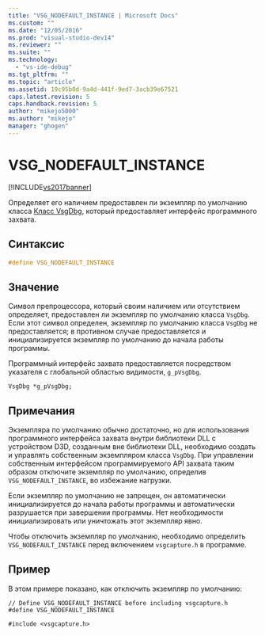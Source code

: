 ```yaml
---
title: "VSG_NODEFAULT_INSTANCE | Microsoft Docs"
ms.custom: ""
ms.date: "12/05/2016"
ms.prod: "visual-studio-dev14"
ms.reviewer: ""
ms.suite: ""
ms.technology: 
  - "vs-ide-debug"
ms.tgt_pltfrm: ""
ms.topic: "article"
ms.assetid: 19c95b0d-9a4d-441f-9ed7-3acb39e67521
caps.latest.revision: 5
caps.handback.revision: 5
author: "mikejo5000"
ms.author: "mikejo"
manager: "ghogen"
---
```

# VSG_NODEFAULT_INSTANCE
[!INCLUDE[vs2017banner](../code-quality/includes/vs2017banner.md)]

Определяет его наличием предоставлен ли экземпляр по умолчанию класса [Класс VsgDbg](../debugger/vsgdbg-class.md), который предоставляет интерфейс программного захвата.  
  
## Синтаксис  
  
```cpp  
#define VSG_NODEFAULT_INSTANCE  
```  
  
## Значение  
 Символ препроцессора, который своим наличием или отсутствием определяет, предоставлен ли экземпляр по умолчанию класса `VsgDbg`.  Если этот символ определен, экземпляр по умолчанию класса `VsgDbg` не предоставляется; в противном случае предоставляется и инициализируется экземпляр по умолчанию до начала работы программы.  
  
 Программный интерфейс захвата предоставляется посредством указателя с глобальной областью видимости, `g_pVsgDbg`.  
  
```  
VsgDbg *g_pVsgDbg;  
```  
  
## Примечания  
 Экземпляра по умолчанию обычно достаточно, но для использования программного интерфейса захвата внутри библиотеки DLL с устройством D3D, созданным вне библиотеки DLL, необходимо создать и управлять собственным экземпляром класса `VsgDbg`.  При управлении собственным интерфейсом программируемого API захвата таким образом отключите экземпляр по умолчанию, определив `VSG_NODEFAULT_INSTANCE`, во избежание нагрузки.  
  
 Если экземпляр по умолчанию не запрещен, он автоматически инициализируется до начала работы программы и автоматически разрушается при завершении программы.  Нет необходимости инициализировать или уничтожать этот экземпляр явно.  
  
 Чтобы отключить экземпляр по умолчанию, необходимо определить `VSG_NODEFAULT_INSTANCE` перед включением `vsgcapture.h` в программе.  
  
## Пример  
 В этом примере показано, как отключить экземпляр по умолчанию:  
  
```  
// Define VSG_NODEFAULT_INSTANCE before including vsgcapture.h  
#define VSG_NODEFAULT_INSTANCE  
  
#include <vsgcapture.h>  
```